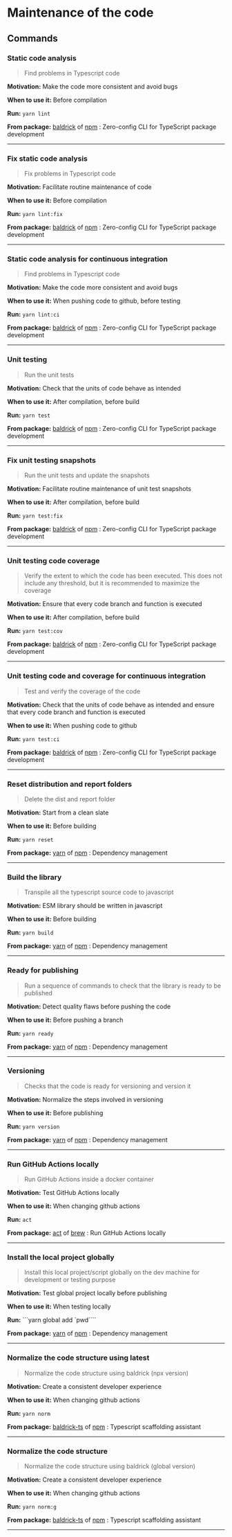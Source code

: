 # Maintenance of the code

## Commands

### Static code analysis

> Find problems in Typescript code

__Motivation:__ Make the code more consistent and avoid bugs

__When to use it:__ Before compilation

__Run:__ ```yarn lint```

__From package:__ [baldrick](https://github.com/flarebyte/baldrick-dev-ts) of [npm](https://www.npmjs.com/) :  Zero-config CLI for TypeScript package development

---

### Fix static code analysis

> Fix problems in Typescript code

__Motivation:__ Facilitate routine maintenance of code

__When to use it:__ Before compilation

__Run:__ ```yarn lint:fix```

__From package:__ [baldrick](https://github.com/flarebyte/baldrick-dev-ts) of [npm](https://www.npmjs.com/) :  Zero-config CLI for TypeScript package development

---

### Static code analysis for continuous integration

> Find problems in Typescript code

__Motivation:__ Make the code more consistent and avoid bugs

__When to use it:__ When pushing code to github, before testing

__Run:__ ```yarn lint:ci```

__From package:__ [baldrick](https://github.com/flarebyte/baldrick-dev-ts) of [npm](https://www.npmjs.com/) :  Zero-config CLI for TypeScript package development

---

### Unit testing

> Run the unit tests

__Motivation:__ Check that the units of code behave as intended

__When to use it:__ After compilation, before build

__Run:__ ```yarn test```

__From package:__ [baldrick](https://github.com/flarebyte/baldrick-dev-ts) of [npm](https://www.npmjs.com/) :  Zero-config CLI for TypeScript package development

---

### Fix unit testing snapshots

> Run the unit tests and update the snapshots

__Motivation:__ Facilitate routine maintenance of unit test snapshots

__When to use it:__ After compilation, before build

__Run:__ ```yarn test:fix```

__From package:__ [baldrick](https://github.com/flarebyte/baldrick-dev-ts) of [npm](https://www.npmjs.com/) :  Zero-config CLI for TypeScript package development

---

### Unit testing code coverage

> Verify the extent to which the code has been executed. This does not include any threshold, but it is recommended to maximize the coverage

__Motivation:__ Ensure that every code branch and function is executed 

__When to use it:__ After compilation, before build

__Run:__ ```yarn test:cov```

__From package:__ [baldrick](https://github.com/flarebyte/baldrick-dev-ts) of [npm](https://www.npmjs.com/) :  Zero-config CLI for TypeScript package development

---

### Unit testing code and coverage for continuous integration

> Test and verify the coverage of the code

__Motivation:__ Check that the units of code behave as intended and ensure that every code branch and function is executed 

__When to use it:__ When pushing code to github

__Run:__ ```yarn test:ci```

__From package:__ [baldrick](https://github.com/flarebyte/baldrick-dev-ts) of [npm](https://www.npmjs.com/) :  Zero-config CLI for TypeScript package development

---

### Reset distribution and report folders

> Delete the dist and report folder

__Motivation:__ Start from a clean slate

__When to use it:__ Before building

__Run:__ ```yarn reset```

__From package:__ [yarn](https://classic.yarnpkg.com/en/) of [npm](https://www.npmjs.com/) :  Dependency management

---

### Build the library

> Transpile all the typescript source code to javascript

__Motivation:__ ESM library should be written in javascript

__When to use it:__ Before building

__Run:__ ```yarn build```

__From package:__ [yarn](https://classic.yarnpkg.com/en/) of [npm](https://www.npmjs.com/) :  Dependency management

---

### Ready for publishing

> Run a sequence of commands to check that the library is ready to be published

__Motivation:__ Detect quality flaws before pushing the code

__When to use it:__ Before pushing a branch

__Run:__ ```yarn ready```

__From package:__ [yarn](https://classic.yarnpkg.com/en/) of [npm](https://www.npmjs.com/) :  Dependency management

---

### Versioning

> Checks that the code is ready for versioning and version it

__Motivation:__ Normalize the steps involved in versioning

__When to use it:__ Before publishing

__Run:__ ```yarn version```

__From package:__ [yarn](https://classic.yarnpkg.com/en/) of [npm](https://www.npmjs.com/) :  Dependency management

---

### Run GitHub Actions locally

> Run GitHub Actions inside a docker container

__Motivation:__ Test GitHub Actions locally

__When to use it:__ When changing github actions

__Run:__ ```act```

__From package:__ [act](https://github.com/nektos/act) of [brew](https://docs.brew.sh/) :  Run GitHub Actions locally

---

### Install the local project globally

> Install this local project/script globally on the dev machine for development or testing purpose

__Motivation:__ Test global project locally before publishing

__When to use it:__ When testing locally

__Run:__ ```yarn global add `pwd````

__From package:__ [yarn](https://classic.yarnpkg.com/en/) of [npm](https://www.npmjs.com/) :  Dependency management

---

### Normalize the code structure using latest

> Normalize the code structure using baldrick (npx version)

__Motivation:__ Create a consistent developer experience

__When to use it:__ When changing github actions

__Run:__ ```yarn norm```

__From package:__ [baldrick-ts](https://github.com/flarebyte/baldrick-ts) of [npm](https://www.npmjs.com/) :  Typescript scaffolding assistant

---

### Normalize the code structure

> Normalize the code structure using baldrick (global version)

__Motivation:__ Create a consistent developer experience

__When to use it:__ When changing github actions

__Run:__ ```yarn norm:g```

__From package:__ [baldrick-ts](https://github.com/flarebyte/baldrick-ts) of [npm](https://www.npmjs.com/) :  Typescript scaffolding assistant

---
